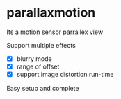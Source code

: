 # parallaxmotion
Its a motion sensor parrallex view

Support multiple effects
- [x] blurry mode
- [x] range of offset
- [x] support image distortion run-time

Easy setup and complete
```gradle


```

